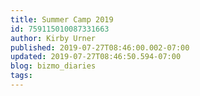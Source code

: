 ```yaml
---
title: Summer Camp 2019
id: 759115010087331663
author: Kirby Urner
published: 2019-07-27T08:46:00.002-07:00
updated: 2019-07-27T08:46:50.594-07:00
blog: bizmo_diaries
tags: 
---
```


